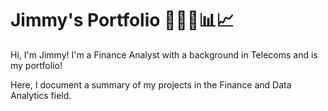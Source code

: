 # Jimmy's Portfolio 👨🏼‍💻📊📈
Hi, I'm Jimmy! I'm a Finance Analyst with a background in Telecoms and is my portfolio! 

Here, I document a summary of my projects in the Finance and Data Analytics field.
